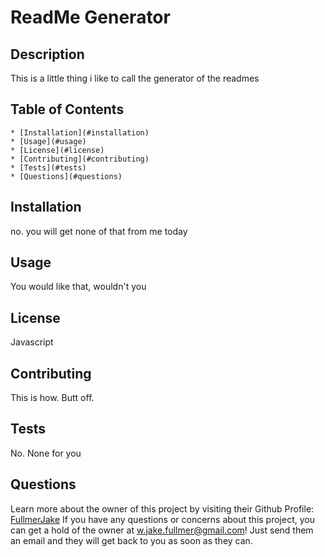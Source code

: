 
  # ReadMe Generator
  ## Description
  This is a little thing i like to call the generator of the readmes

  ## Table of Contents
  
    * [Installation](#installation)
    * [Usage](#usage)
    * [License](#license)
    * [Contributing](#contributing)
    * [Tests](#tests)
    * [Questions](#questions)

  ## Installation
  no. you will get none of that from me today

  ## Usage
  You would like that, wouldn't you

  ## License
  Javascript

  ## Contributing
  This is how. Butt off.

  ## Tests
  No. None for you
  
  ## Questions
  Learn more about the owner of this project by visiting their Github Profile: <a href=https://github.com/FullmerJake>FullmerJake</a>
  If you have any questions or concerns about this project, you can get a hold of the owner at w.jake.fullmer@gmail.com! Just send them an email and they will get back to you as soon as they can. 

  